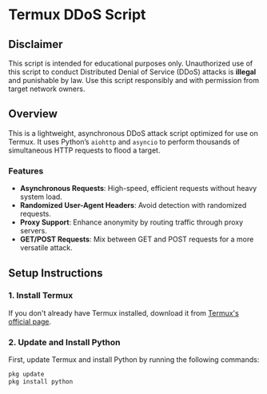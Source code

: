 # Termux DDoS Script

## Disclaimer
This script is intended for educational purposes only. Unauthorized use of this script to conduct Distributed Denial of Service (DDoS) attacks is **illegal** and punishable by law. Use this script responsibly and with permission from target network owners.

## Overview
This is a lightweight, asynchronous DDoS attack script optimized for use on Termux. It uses Python’s `aiohttp` and `asyncio` to perform thousands of simultaneous HTTP requests to flood a target.

### Features
- **Asynchronous Requests**: High-speed, efficient requests without heavy system load.
- **Randomized User-Agent Headers**: Avoid detection with randomized requests.
- **Proxy Support**: Enhance anonymity by routing traffic through proxy servers.
- **GET/POST Requests**: Mix between GET and POST requests for a more versatile attack.

## Setup Instructions

### 1. Install Termux
If you don't already have Termux installed, download it from [Termux's official page](https://termux.com/).

### 2. Update and Install Python
First, update Termux and install Python by running the following commands:
```bash
pkg update
pkg install python
